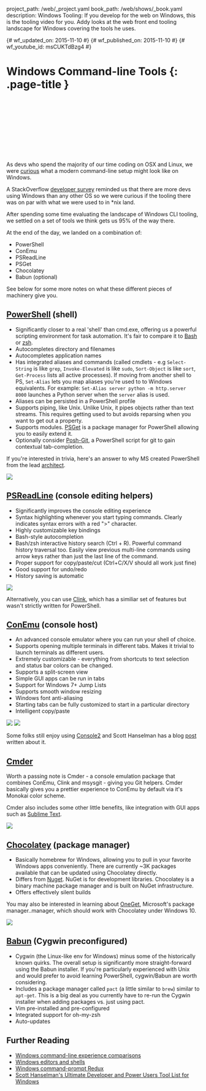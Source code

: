 project_path: /web/_project.yaml
book_path: /web/shows/_book.yaml
description: Windows Tooling: If you develop for the web on Windows, this is the tooling video for you. Addy looks at the web front end tooling landscape for Windows covering the tools he uses.

{# wf_updated_on: 2015-11-10 #}
{# wf_published_on: 2015-11-10 #}
{# wf_youtube_id: msCUKTdBzg4 #}

# Windows Command-line Tools {: .page-title }


<div class="video-wrapper">
  <iframe class="devsite-embedded-youtube-video" data-video-id="msCUKTdBzg4"
          data-autohide="1" data-showinfo="0" frameborder="0" allowfullscreen>
  </iframe>
</div>


As devs who spend the majority of our time coding on OSX and Linux, we were [curious](https://plus.google.com/+AddyOsmani/posts/91JeoX83S69) what a modern command-line setup might look like on Windows. 

A StackOverflow [developer survey](http://stackoverflow.com/research/developer-survey-2015) reminded us that there are more devs using Windows than any other OS so we were curious if the tooling there was on par with what we were used to in *nix land.

After spending some time evaluating the landscape of Windows CLI tooling, we settled on a set of tools we think gets us 95% of the way there. 

At the end of the day, we landed on a combination of:

* PowerShell
* ConEmu
* PSReadLine
* PSGet
* Chocolatey
* Babun (optional)

See below for some more notes on what these different pieces of machinery give you.

## [PowerShell](https://technet.microsoft.com/en-us/scriptcenter/dd742419.aspx) (shell)

* Significantly closer to a real 'shell' than cmd.exe, offering us a powerful scripting environment for task automation. It's fair to compare it to [Bash](http://www.gnu.org/software/bash/) or [zsh](http://www.zsh.org/). 
* Autocompletes directory and filenames
* Autocompletes application names
* Has integrated aliases and commands (called cmdlets - e.g `Select-String` is like `grep`, `Invoke-Elevated` is like `sudo`, `Sort-Object` is like `sort`, `Get-Process` lists all active processes). If moving from another shell to PS, `Set-Alias` lets you map aliases you're used to to Windows equivalents. For example: `Set-Alias server python -m http.server 8000` launches a Python server when the `server` alias is used.
* Aliases can be persisted in a PowerShell profile
* Supports piping, like Unix. Unlike Unix, it pipes objects rather than text streams. This requires getting used to but avoids reparsing when you want to get out a property.
* Supports modules. [PSGet](http://psget.net) is a package manager for PowerShell allowing you to easily extend it. 
* Optionally consider [Posh-Git](https://github.com/dahlbyk/posh-git/), a PowerShell script for git to gain contextual tab-completion.

If you're interested in trivia, here's an answer to why MS created PowerShell from the lead [architect](http://stackoverflow.com/questions/573623/is-powershell-ready-to-replace-my-cygwin-shell-on-windows/573861#573861).

![](images/window-commandline/powershell-window.jpg)

## [PSReadLine](https://github.com/lzybkr/PSReadLine) (console editing helpers)

* Significantly improves the console editing experience
* Syntax highlighting whenever you start typing commands. Clearly indicates syntax errors with a red ">" character.
* Highly customizable key bindings
* Bash-style autocompletion
* Bash/zsh interactive history search (Ctrl + R). Powerful command history traversal too. Easily view previous multi-line commands using arrow keys rather than just the last line of the command.
* Proper support for copy/paste/cut (Ctrl+C/X/V should all work just fine) 
* Good support for undo/redo 
* History saving is automatic

![](images/window-commandline/psreadline.jpg)

Alternatively, you can use [Clink](http://mridgers.github.io/clink/), which has a similiar set of features but wasn't strictly written for PowerShell.


## [ConEmu](https://conemu.github.io/) (console host)

* An advanced console emulator where you can run your shell of choice.
* Supports opening multiple terminals in different tabs. Makes it trivial to launch terminals as different users.
* Extremely customizable - everything from shortcuts to text selection and status bar colors can be changed.
* Supports a split-screen view
* Simple GUI apps can be run in tabs
* Support for Windows 7+ Jump Lists 
* Supports smooth window resizing
* Windows font anti-aliasing
* Starting tabs can be fully customized to start in a particular directory
* Intelligent copy/paste 

![](images/window-commandline/conemu-splitscreen.jpg)
![](images/window-commandline/conemu-settings.jpg
)

Some folks still enjoy using [Console2](http://sourceforge.net/projects/console/) and Scott Hanselman has a blog [post](http://www.hanselman.com/blog/Console2ABetterWindowsCommandPrompt.aspx) written about it.


## [Cmder](http://cmder.net/)

Worth a passing note is Cmder - a console emulation package that combines ConEmu, Clink and msysgit - giving you Git helpers. Cmder basically gives you a prettier experience to ConEmu by default via it's Monokai color scheme.


Cmder also includes some other little benefits, like integration with GUI apps such as [Sublime Text](http://laravel.io/forum/02-24-2014-a-neat-way-integrate-cmder-and-sublime-text-seamlessly).

![](images/window-commandline/cmder-integrated-sublime.jpg)


## [Chocolatey](https://chocolatey.org) (package manager)

* Basically homebrew for Windows, allowing you to pull in your favorite Windows apps conveniently. There are currently ~3K packages available that can be updated using Chocolatey directly.
* Differs from [Nuget](https://www.nuget.org). NuGet is for development libraries. Chocolatey is a binary machine package manager and is built on NuGet infrastructure.
* Offers effectively silent builds

You may also be interested in learning about [OneGet](http://www.hanselman.com/blog/AptGetForWindowsOneGetAndChocolateyOnWindows10.aspx), Microsoft's package manager..manager, which should work with Chocolatey under Windows 10.

![](images/window-commandline/chocoinstall.jpg)

## [Babun](http://babun.github.io) (Cygwin preconfigured)

* Cygwin (the Linux-like env for Windows) minus some of the historically known quirks. The overall setup is significantly more straight-forward using the Babun installer. If you're particularly experienced with Unix and would prefer to avoid learning PowerShell, cygwin/Babun are worth considering. 
* Includes a package manager called `pact` (a little similar to `brew`) similar to `apt-get`. This is a big deal as you currently have to re-run the Cygwin installer when adding packages vs. just using pact.
* Vim pre-installed and pre-configured
* Integrated support for oh-my-zsh
* Auto-updates


## Further Reading


* [Windows command-line experience comparisons](http://aarontgrogg.com/blog/2015/07/31/a-better-windows-command-line-experience-comparing-powercmd-vs-console2-vs-consolez-vs-conemu-vs-cmder/)
* [Windows editors and shells](http://daverupert.com/2015/10/windows-editors-and-shells/)
* [Windows command-prompt Redux](http://ventajou.com/windows-command-prompt-redux)
* [Scott Hanselman's Ultimate Developer and Power Users Tool List for Windows](http://hanselman.com/tools)
